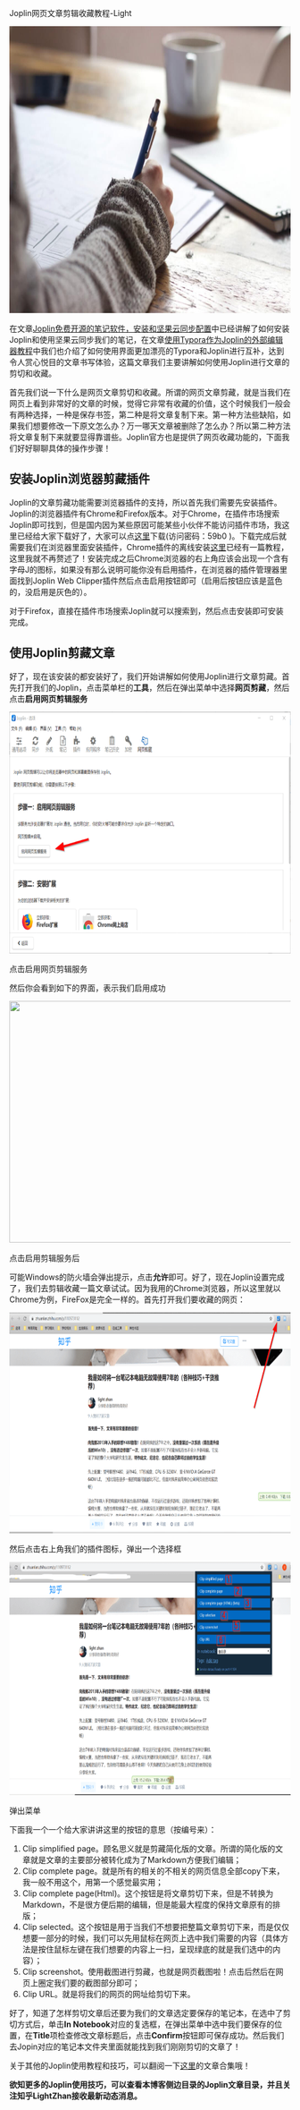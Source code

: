 Joplin网页文章剪辑收藏教程-Light

<img width="769" height="513" src="../../_resources/71503d915889418dadd63263bc216cd9.jpg"/>

在文章[Joplin免费开源的笔记软件，安装和坚果云同步配置](http://lightzhan.xyz/index.php/2020/02/29/joplinintroduction/)中已经讲解了如何安装Joplin和使用坚果云同步我们的笔记，在文章[使用Typora作为Joplin的外部编辑器教程](http://lightzhan.xyz/index.php/2020/03/02/typoraandjoplin/)中我们也介绍了如何使用界面更加漂亮的Typora和Joplin进行互补，达到令人赏心悦目的文章书写体验，这篇文章我们主要讲解如何使用Joplin进行文章的剪切和收藏。

首先我们说一下什么是网页文章剪切和收藏。所谓的网页文章剪藏，就是当我们在网页上看到非常好的文章的时候，觉得它非常有收藏的价值，这个时候我们一般会有两种选择，一种是保存书签，第二种是将文章复制下来。第一种方法些缺陷，如果我们想要修改一下原文怎么办？万一哪天文章被删除了怎么办？所以第二种方法将文章复制下来就要显得靠谱些。Joplin官方也是提供了网页收藏功能的，下面我们好好聊聊具体的操作步骤！

## 安装Joplin浏览器剪藏插件

Joplin的文章剪藏功能需要浏览器插件的支持，所以首先我们需要先安装插件。Joplin的浏览器插件有Chrome和Firefox版本。对于Chrome，在插件市场搜索Joplin即可找到，但是国内因为某些原因可能某些小伙伴不能访问插件市场，我这里已经给大家下载好了，大家可以点[这里](https://www.lanzous.com/iab477e)下载(访问密码：59b0 )。下载完成后就需要我们在浏览器里面安装插件，Chrome插件的离线安装[这里](http://lightzhan.xyz/index.php/2020/03/17/chrome-extension-download-install/)已经有一篇教程，这里我就不再赘述了！安装完成之后Chrome浏览器的右上角应该会出现一个含有字母J的图标，如果没有那么说明可能你没有启用插件，在浏览器的插件管理器里面找到Joplin Web Clipper插件然后点击启用按钮即可（启用后按钮应该是蓝色的，没启用是灰色的）。

对于Firefox，直接在插件市场搜索Joplin就可以搜索到，然后点击安装即可安装完成。

## 使用Joplin剪藏文章

好了，现在该安装的都安装好了，我们开始讲解如何使用Joplin进行文章剪藏。首先打开我们的Joplin，点击菜单栏的**工具**，然后在弹出菜单中选择**网页剪藏**，然后点击**启用网页剪辑服务**

<img width="769" height="432" src="../../_resources/386b8d0daaca44079c9eb44fe6605cc5.png"/>

点击启用网页剪辑服务

然后你会看到如下的界面，表示我们启用成功

<img width="769" height="432" src=":/ffccaf9d6f064a3c8f1031b81a4751d0"/>

点击启用剪辑服务后

可能Windows的防火墙会弹出提示，点击**允许**即可。好了，现在Joplin设置完成了，我们去剪辑收藏一篇文章试试。因为我用的Chrome浏览器，所以这里就以Chrome为例，FireFox是完全一样的。首先打开我们要收藏的网页：

<img width="769" height="395" src="../../_resources/97a6e82165df42be97e76e54b18460ef.png"/>

然后点击右上角我们的插件图标，弹出一个选择框

<img width="769" height="417" src="../../_resources/6512429442fa4c819f9b05565b7bd3b6.png"/>

弹出菜单

下面我一个一个给大家讲讲这里的按钮的意思（按编号来）：

1.  Clip simplified page。顾名思义就是剪藏简化版的文章。所谓的简化版的文章就是文章的主要部分被转化成为了Markdown方便我们编辑；
2.  Clip complete page。就是所有的相关的不相关的网页信息全部copy下来，我一般不用这个，用第一个感觉最实用；
3.  Clip complete page(Html)。这个按钮是将文章剪切下来，但是不转换为Markdown，不是很方便后期的编辑，但是能最大程度的保持文章原有的排版；
4.  Clip selected。这个按钮是用于当我们不想要把整篇文章剪切下来，而是仅仅想要一部分的时候，我们可以先用鼠标在网页上选中我们需要的内容（具体方法是按住鼠标左键在我们想要的内容上一扫，呈现绿底的就是我们选中的内容）；
5.  Clip screenshot。使用截图进行剪藏，也就是网页截图啦！点击后然后在网页上圈定我们要的截图部分即可；
6.  Clip URL。就是将我们的网页的网址给剪切下来。

好了，知道了怎样剪切文章后还要为我们的文章选定要保存的笔记本，在选中了剪切方式后，单击**In Notebook**对应的复选框，在弹出菜单中选中我们要保存的位置，在**Title**项检查修改文章标题后，点击**Confirm**按钮即可保存成功。然后我们去Jopin对应的笔记本文件夹里面就能找到我们刚刚剪切的文章了！

关于其他的Joplin使用教程和技巧，可以翻阅一下[这里](http://lightzhan.xyz/index.php/category/software-installation-and-use/joplin/)的文章合集哦！

**欲知更多的Joplin使用技巧，可以查看本博客侧边目录的Joplin文章目录，并且关注知乎LightZhan接收最新动态消息。**